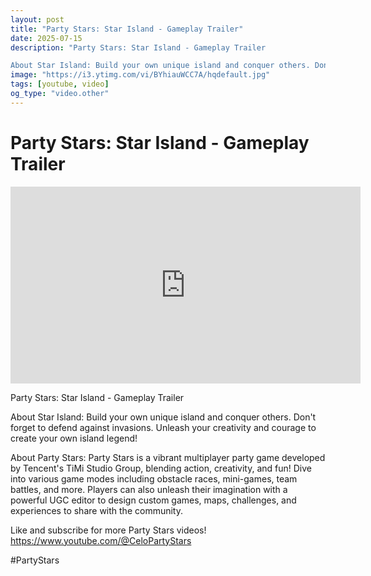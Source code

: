 ```yaml
---
layout: post
title: "Party Stars: Star Island - Gameplay Trailer"
date: 2025-07-15
description: "Party Stars: Star Island - Gameplay Trailer

About Star Island: Build your own unique island and conquer others. Don't forget to defend against invasion..."
image: "https://i3.ytimg.com/vi/BYhiauWCC7A/hqdefault.jpg"
tags: [youtube, video]
og_type: "video.other"
---
```


<script type="application/ld+json">
{
  "@context": "http://schema.org",
  "@type": "VideoObject",
  "name": "Party Stars: Star Island - Gameplay Trailer",
  "description": "Party Stars: Star Island - Gameplay Trailer\n\nAbout Star Island: Build your own unique island and conquer others. Don't forget to defend against invasions. Unleash your creativity and courage to create your own island legend!\n\nAbout Party Stars: Party Stars is a vibrant multiplayer party game developed by Tencent's TiMi Studio Group, blending action, creativity, and fun! Dive into various game modes including obstacle races, mini-games, team battles, and more. Players can also unleash their imagination with a powerful UGC editor to design custom games, maps, challenges, and experiences to share with the community.\n\nLike and subscribe for more Party Stars videos! https://www.youtube.com/@CeloPartyStars\n\n#PartyStars",
  "thumbnailUrl": "https://i3.ytimg.com/vi/BYhiauWCC7A/hqdefault.jpg",
  "uploadDate": "2025-07-15T02:43:16",
  "embedUrl": "https://www.youtube.com/embed/BYhiauWCC7A",
  "publisher": {
    "@type": "Person",
    "name": "Celo Zaga"
  },
  "mainEntityOfPage": {
    "@type": "WebPage",
    "@id": "https://celozaga.github.io/2025/07/15/party-stars:-star-island---gameplay-trailer-BYhiauWCC7A.html"
  },
  "duration": "PT0M0S"
}
</script>

<script type="application/ld+json">
{
  "@context": "http://schema.org",
  "@type": "BlogPosting",
  "headline": "Party Stars: Star Island - Gameplay Trailer",
  "image": "https://i3.ytimg.com/vi/BYhiauWCC7A/hqdefault.jpg",
  "publisher": {
    "@type": "Person",
    "name": "Celo Zaga"
  },
  "url": "https://celozaga.github.io/2025/07/15/party-stars:-star-island---gameplay-trailer-BYhiauWCC7A.html",
  "datePublished": "2025-07-15T02:43:16",
  "dateCreated": "2025-07-15T02:43:16",
  "dateModified": "2025-07-15T02:43:16",
  "description": "Party Stars: Star Island - Gameplay Trailer\n\nAbout Star Island: Build your own unique island and conquer others. Don't forget to defend against invasion...",
  "author": {
    "@type": "Person",
    "name": "Celo Zaga"
  },
  "mainEntityOfPage": {
    "@type": "WebPage",
    "@id": "https://celozaga.github.io/2025/07/15/party-stars:-star-island---gameplay-trailer-BYhiauWCC7A.html"
  }
}
</script>

<h1 class="youtube-post-title">Party Stars: Star Island - Gameplay Trailer</h1>

<iframe width="560" height="315" src="https://www.youtube.com/embed/BYhiauWCC7A" class="youtube-post-embed" frameborder="0" allowfullscreen></iframe>

<p class="youtube-post-description">Party Stars: Star Island - Gameplay Trailer

About Star Island: Build your own unique island and conquer others. Don't forget to defend against invasions. Unleash your creativity and courage to create your own island legend!

About Party Stars: Party Stars is a vibrant multiplayer party game developed by Tencent's TiMi Studio Group, blending action, creativity, and fun! Dive into various game modes including obstacle races, mini-games, team battles, and more. Players can also unleash their imagination with a powerful UGC editor to design custom games, maps, challenges, and experiences to share with the community.

Like and subscribe for more Party Stars videos! https://www.youtube.com/@CeloPartyStars

#PartyStars</p>
